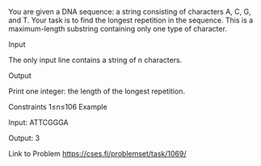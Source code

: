 You are given a DNA sequence: a string consisting of characters A, C, G, and T. Your task is to find the longest repetition in the sequence. This is a maximum-length substring containing only one type of character.

Input

The only input line contains a string of n characters.

Output

Print one integer: the length of the longest repetition.

Constraints
1≤n≤106
Example

Input:
ATTCGGGA

Output:
3


Link to Problem
    https://cses.fi/problemset/task/1069/
    
